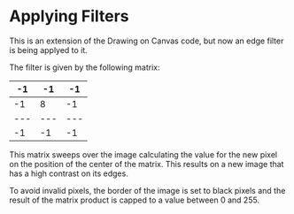 # Applying Filters #

This is an extension of the Drawing on Canvas code, but now an edge filter is being applyed to it.

The filter is given by the following matrix:

-1 | -1 | -1
--- | --- | --- 
-1 | 8 | -1
--- | --- | --- 
-1 | -1 | -1

This matrix sweeps over the image calculating the value for the new pixel on the position of the center of the matrix. This results on a new image that has a high contrast on its edges.

To avoid invalid pixels, the border of the image is set to black pixels and the result of the matrix product is capped to a value between 0 and 255.

